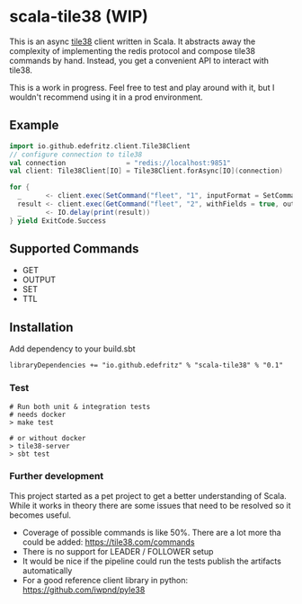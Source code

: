# scala-tile38 (WIP)

This is an async [tile38](https://tile38.com/) client written in Scala. It abstracts away the complexity of implementing the redis protocol and compose tile38 commands by hand. Instead, you get a convenient API to interact with tile38.

This is a work in progress. Feel free to test and play around with it, but I wouldn't recommend using it in a prod environment.

## Example

```scala
import io.github.edefritz.client.Tile38Client
// configure connection to tile38
val connection               = "redis://localhost:9851"
val client: Tile38Client[IO] = Tile38Client.forAsync[IO](connection)

for {
  _      <- client.exec(SetCommand("fleet", "1", inputFormat = SetCommand.Point(1, 2)))
  result <- client.exec(GetCommand("fleet", "2", withFields = true, outputFormat = GetCommand.Object))
  _      <- IO.delay(print(result))
} yield ExitCode.Success

```

## Supported Commands

- GET
- OUTPUT
- SET
- TTL

## Installation

Add dependency to your build.sbt
```
libraryDependencies += "io.github.edefritz" % "scala-tile38" % "0.1"
```

### Test

```
# Run both unit & integration tests
# needs docker
> make test

# or without docker
> tile38-server
> sbt test
```

### Further development

This project started as a pet project to get a better understanding of Scala. While it works in theory there are some issues that need to be resolved so it becomes useful.

- Coverage of possible commands is like 50%. There are a lot more tha could be added: https://tile38.com/commands
- There is no support for LEADER / FOLLOWER setup
- It would be nice if the pipeline could run the tests publish the artifacts automatically
- For a good reference client library in python: https://github.com/iwpnd/pyle38